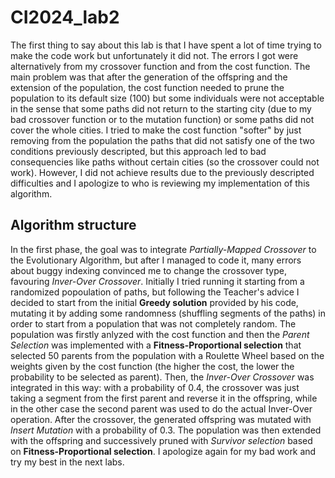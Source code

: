 # CI2024_lab2
The first thing to say about this lab is that I have spent a lot of time trying to make the code work but unfortunately it did not. The errors I got were alternatively from my crossover function and from the cost function. The main problem was that after the generation of the offspring and the extension of the population, the cost function needed to prune the population to its default size ($100$) but some individuals were not acceptable in the sense that some paths did not return to the starting city (due to my bad crossover function or to the mutation function) or some paths did not cover the whole cities. I tried to make the cost function "softer" by just removing from the population the paths that did not satisfy one of the two conditions previously descripted, but this approach led to bad consequencies like paths without certain cities (so the crossover could not work). However, I did not achieve results due to the previously descripted difficulties and I apologize to who is reviewing my implementation of this algorithm.

## Algorithm structure
In the first phase, the goal was to integrate *Partially-Mapped Crossover* to the Evolutionary Algorithm, but after I managed to code it, many errors about buggy indexing convinced me to change the crossover type, favouring *Inver-Over Crossover*. Initially I tried running it starting from a randomized popoulation of paths, but following the Teacher's  advice I decided to start from the initial **Greedy solution** provided by his code, mutating it by adding some randomness (shuffling segments of the paths) in order to start from a population that was not completely random. The population was firstly anlyzed with the cost function and then the *Parent Selection* was implemented with a **Fitness-Proportional selection** that selected 50 parents from the population with a Roulette Wheel based on the weights given by the cost function (the higher the cost, the lower the probability to be selected as parent). Then, the *Inver-Over Crossover* was integrated in this way: with a probability of $0.4$, the crossover was just taking a segment from the first parent and reverse it in the offspring, while in the other case the second parent was used to do the actual Inver-Over operation. After the crossover, the generated offspring was mutated with *Insert Mutation* with a probability of $0.3$. The population was then extended with the offspring and successively pruned with *Survivor selection* based on **Fitness-Proportional selection**. I apologize again for my bad work and try my best in the next labs.
